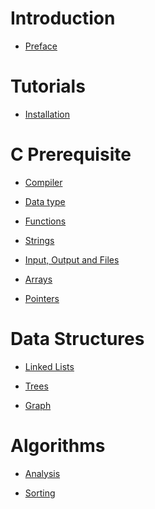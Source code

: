# Introduction

- [Preface](./preface.md)

# Tutorials

- [Installation](./tutorials/installation.md)

# C Prerequisite

- [Compiler](./prerequisite/compiler.md)

- [Data type](./prerequisite/datatype.md)

- [Functions](./prerequisite/functions.md)

- [Strings](./prerequisite/strings.md)

- [Input, Output and Files](./prerequisite/io.md)

- [Arrays](./prerequisite/arrays.md)
  
- [Pointers](./prerequisite/pointers.md)

# Data Structures

- [Linked Lists]()
  
- [Trees]()
  
- [Graph]()

# Algorithms

- [Analysis](./algorithms/analysis.md)

- [Sorting](./algorithms/sorting.md)
